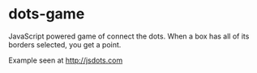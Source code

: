 # dots-game
JavaScript powered game of connect the dots. When a box has all of its borders selected, you get a point.

Example seen at http://jsdots.com
